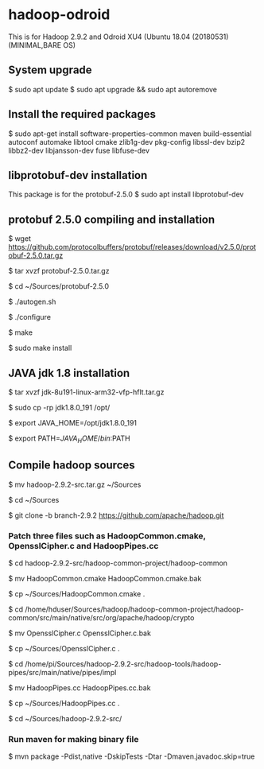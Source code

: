 # hadoop-odroid
This is for Hadoop 2.9.2 and Odroid XU4 (Ubuntu 18.04 (20180531) (MINIMAL,BARE OS)

## System upgrade
$ sudo apt update
$ sudo apt upgrade && sudo apt autoremove

## Install the required packages
$ sudo apt-get install software-properties-common maven build-essential autoconf automake libtool cmake zlib1g-dev pkg-config libssl-dev bzip2 libbz2-dev libjansson-dev fuse libfuse-dev

## libprotobuf-dev installation
This package is for the protobuf-2.5.0
$ sudo apt install libprotobuf-dev

## protobuf 2.5.0 compiling and installation
$ wget https://github.com/protocolbuffers/protobuf/releases/download/v2.5.0/protobuf-2.5.0.tar.gz

$ tar xvzf protobuf-2.5.0.tar.gz

$ cd ~/Sources/protobuf-2.5.0

$ ./autogen.sh

$ ./configure

$ make

$ sudo make install

## JAVA jdk 1.8 installation
$ tar xvzf jdk-8u191-linux-arm32-vfp-hflt.tar.gz

$ sudo cp -rp jdk1.8.0_191 /opt/

$ export JAVA_HOME=/opt/jdk1.8.0_191

$ export PATH=$JAVA_HOME/bin:$PATH


## Compile hadoop sources
$ mv hadoop-2.9.2-src.tar.gz ~/Sources

$ cd ~/Sources

$ git clone -b branch-2.9.2 https://github.com/apache/hadoop.git


### Patch three files such as HadoopCommon.cmake, OpensslCipher.c and HadoopPipes.cc
$ cd hadoop-2.9.2-src/hadoop-common-project/hadoop-common

$ mv HadoopCommon.cmake HadoopCommon.cmake.bak

$ cp ~/Sources/HadoopCommon.cmake .


$ cd /home/hduser/Sources/hadoop/hadoop-common-project/hadoop-common/src/main/native/src/org/apache/hadoop/crypto

$ mv OpensslCipher.c OpensslCipher.c.bak

$ cp ~/Sources/OpensslCipher.c .


$ cd /home/pi/Sources/hadoop-2.9.2-src/hadoop-tools/hadoop-pipes/src/main/native/pipes/impl

$ mv HadoopPipes.cc HadoopPipes.cc.bak

$ cp ~/Sources/HadoopPipes.cc .

$ cd ~/Sources/hadoop-2.9.2-src/

### Run maven for making binary file
$ mvn package -Pdist,native -DskipTests -Dtar -Dmaven.javadoc.skip=true
